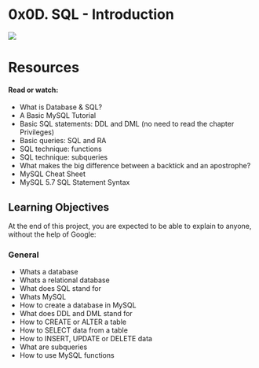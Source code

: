 # 0x0D. SQL - Introduction
![](https://www.faceofit.com/wp-content/uploads/2016/04/logoAzureSql.png)

# Resources
#### Read or watch:

* What is Database & SQL?
* A Basic MySQL Tutorial
* Basic SQL statements: DDL and DML (no need to read the chapter Privileges)
* Basic queries: SQL and RA
* SQL technique: functions
* SQL technique: subqueries
* What makes the big difference between a backtick and an apostrophe?
* MySQL Cheat Sheet
* MySQL 5.7 SQL Statement Syntax

## Learning Objectives
At the end of this project, you are expected to be able to explain to anyone, without the help of Google:

### General
* Whats a database
* Whats a relational database
* What does SQL stand for
* Whats MySQL
* How to create a database in MySQL
* What does DDL and DML stand for
* How to CREATE or ALTER a table
* How to SELECT data from a table
* How to INSERT, UPDATE or DELETE data
* What are subqueries
* How to use MySQL functions

